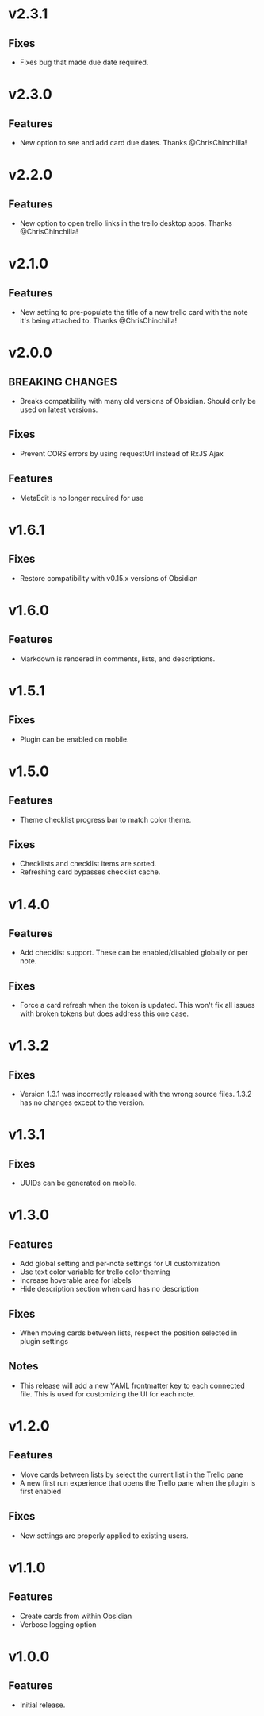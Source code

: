 # v2.3.1

## Fixes

- Fixes bug that made due date required.

# v2.3.0

## Features

- New option to see and add card due dates. Thanks @ChrisChinchilla!

# v2.2.0

## Features

- New option to open trello links in the trello desktop apps. Thanks @ChrisChinchilla!

# v2.1.0

## Features

- New setting to pre-populate the title of a new trello card with the note it's being attached to. Thanks @ChrisChinchilla!

# v2.0.0

## BREAKING CHANGES

- Breaks compatibility with many old versions of Obsidian. Should only be used on latest versions.

## Fixes

- Prevent CORS errors by using requestUrl instead of RxJS Ajax

## Features

- MetaEdit is no longer required for use

# v1.6.1

## Fixes

- Restore compatibility with v0.15.x versions of Obsidian

# v1.6.0

## Features

- Markdown is rendered in comments, lists, and descriptions.

# v1.5.1

## Fixes

- Plugin can be enabled on mobile.

# v1.5.0

## Features

- Theme checklist progress bar to match color theme.

## Fixes

- Checklists and checklist items are sorted.
- Refreshing card bypasses checklist cache.

# v1.4.0

## Features

- Add checklist support. These can be enabled/disabled globally or per note.

## Fixes

- Force a card refresh when the token is updated. This won't fix all issues with broken tokens but does address this one case.

# v1.3.2

## Fixes

- Version 1.3.1 was incorrectly released with the wrong source files. 1.3.2 has no changes except to the version.

# v1.3.1

## Fixes

- UUIDs can be generated on mobile.

# v1.3.0

## Features

- Add global setting and per-note settings for UI customization
- Use text color variable for trello color theming
- Increase hoverable area for labels
- Hide description section when card has no description

## Fixes

- When moving cards between lists, respect the position selected in plugin settings

## Notes

- This release will add a new YAML frontmatter key to each connected file. This is used for customizing the UI for each note.

# v1.2.0

## Features

- Move cards between lists by select the current list in the Trello pane
- A new first run experience that opens the Trello pane when the plugin is first enabled

## Fixes

- New settings are properly applied to existing users.

# v1.1.0

## Features

- Create cards from within Obsidian
- Verbose logging option

# v1.0.0

## Features

- Initial release.
